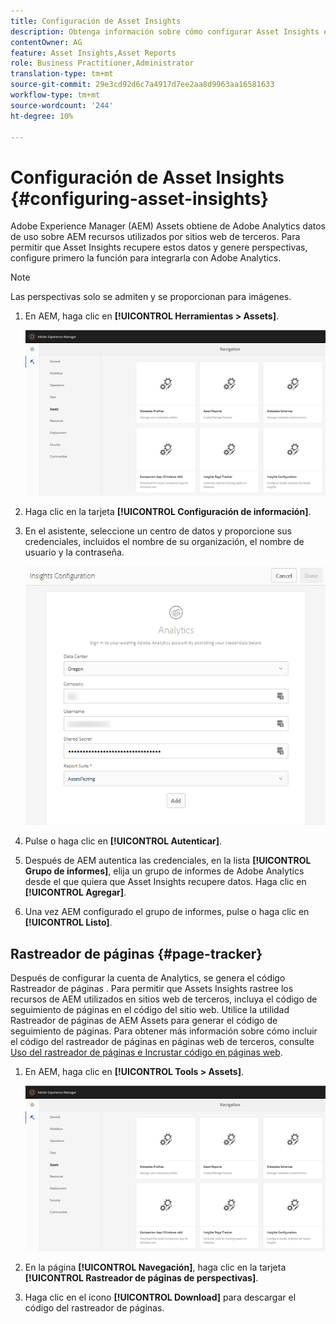 ```yaml
---
title: Configuración de Asset Insights
description: Obtenga información sobre cómo configurar Asset Insights en AEM Assets.
contentOwner: AG
feature: Asset Insights,Asset Reports
role: Business Practitioner,Administrator
translation-type: tm+mt
source-git-commit: 29e3cd92d6c7a4917d7ee2aa8d9963aa16581633
workflow-type: tm+mt
source-wordcount: '244'
ht-degree: 10%

---
```



# Configuración de Asset Insights {#configuring-asset-insights}

Adobe Experience Manager (AEM) Assets obtiene de Adobe Analytics datos de uso sobre AEM recursos utilizados por sitios web de terceros. Para permitir que Asset Insights recupere estos datos y genere perspectivas, configure primero la función para integrarla con Adobe Analytics.

>[!NOTE]
>
>Las perspectivas solo se admiten y se proporcionan para imágenes.

1. En AEM, haga clic en **[!UICONTROL Herramientas > Assets]**.

   ![chlimage_1-210](assets/chlimage_1-210.png)

1. Haga clic en la tarjeta **[!UICONTROL Configuración de información]**.
1. En el asistente, seleccione un centro de datos y proporcione sus credenciales, incluidos el nombre de su organización, el nombre de usuario y la contraseña.

   ![chlimage_1-211](assets/insights_config2.png)

1. Pulse o haga clic en **[!UICONTROL Autenticar]**.
1. Después de AEM autentica las credenciales, en la lista **[!UICONTROL Grupo de informes]**, elija un grupo de informes de Adobe Analytics desde el que quiera que Asset Insights recupere datos. Haga clic en **[!UICONTROL Agregar]**.
1. Una vez AEM configurado el grupo de informes, pulse o haga clic en **[!UICONTROL Listo]**.

## Rastreador de páginas {#page-tracker}

Después de configurar la cuenta de Analytics, se genera el código Rastreador de páginas . Para permitir que Assets Insights rastree los recursos de AEM utilizados en sitios web de terceros, incluya el código de seguimiento de páginas en el código del sitio web. Utilice la utilidad Rastreador de páginas de AEM Assets para generar el código de seguimiento de páginas. Para obtener más información sobre cómo incluir el código del rastreador de páginas en páginas web de terceros, consulte [Uso del rastreador de páginas e Incrustar código en páginas web](touch-ui-using-page-tracker.md).

1. En AEM, haga clic en **[!UICONTROL Tools > Assets]**.

   ![chlimage_1-214](assets/chlimage_1-214.png)

1. En la página **[!UICONTROL Navegación]**, haga clic en la tarjeta **[!UICONTROL Rastreador de páginas de perspectivas]**.
1. Haga clic en el icono **[!UICONTROL Download]** para descargar el código del rastreador de páginas.